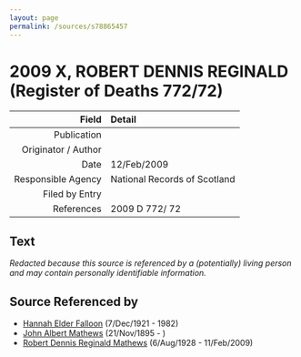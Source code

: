 ```yaml
---
layout: page
permalink: /sources/s78865457
---
```


# 2009 X, ROBERT DENNIS REGINALD (Register of Deaths 772/72)

Field | Detail
---:|:---
Publication | 
Originator / Author | 
Date | 12/Feb/2009
Responsible Agency | National Records of Scotland
Filed by Entry | 
References | 2009 D 772/ 72

## Text

_Redacted because this source is referenced by a (potentially) living person and may contain personally identifiable information._

## Source Referenced by

* [Hannah Elder Falloon](../people/@97706646@-hannah-elder-falloon-b1921-12-7-d1982.md) (7/Dec/1921 - 1982)
* [John Albert Mathews](../people/@5643892@-john-albert-mathews-b1895-11-21-d.md) (21/Nov/1895 - )
* [Robert Dennis Reginald Mathews](../people/@58223940@-robert-dennis-reginald-mathews-b1928-8-6-d2009-2-11.md) (6/Aug/1928 - 11/Feb/2009)
